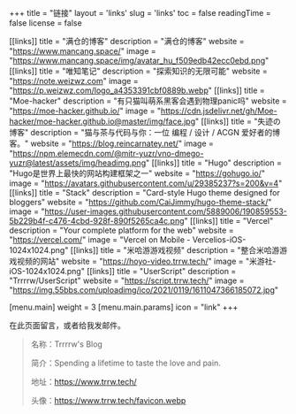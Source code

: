 +++
title = "链接"
layout = 'links'
slug = 'links'
toc = false
readingTime = false
license = false

[[links]]
title = "满仓的博客"
description = "满仓的博客"
website = "https://www.mancang.space/"
image = "https://www.mancang.space/img/avatar_hu_f509edb42ecc0ebd.png"
[[links]]
title = "唯知笔记"
description = "探索知识的无限可能"
website = "https://note.weizwz.com"
image = "https://p.weizwz.com/logo_a4353391cbf0889b.webp"
[[links]]
title = "Moe-hacker"
description = "有只猫叫萌系黑客会遇到物理panic吗"
website = "https://moe-hacker.github.io/"
image = "https://cdn.jsdelivr.net/gh/Moe-hacker/moe-hacker.github.io@master/img/face.jpg"
[[links]]
title = "失迹の博客"
description = "猫与茶与代码与你：一位 编程 / 设计 / ACGN 爱好者的博客。"
website = "https://blog.reincarnatey.net/"
image = "https://npm.elemecdn.com/@mitr-yuzr/vno-dmego-yuzr@latest/assets/img/headimg.png"
[[links]]
title = "Hugo"
description = "Hugo是世界上最快的网站构建框架之一"
website = "https://gohugo.io/"
image = "https://avatars.githubusercontent.com/u/29385237?s=200&v=4"
[[links]]
title = "Stack"
description = "Card-style Hugo theme designed for bloggers"
website = "https://github.com/CaiJimmy/hugo-theme-stack/"
image = "https://user-images.githubusercontent.com/5889006/190859553-5b229b4f-c476-4cbd-928f-890f5265ca4c.png"
[[links]]
title = "Vercel"
description = "Your complete platform for the web"
website = "https://vercel.com/"
image = "Vercel on Mobile - Vercelios-iOS-1024x1024.png"
[[links]]
title = "米哈游游戏视频"
description = "整合米哈游游戏视频的网站"
website = "https://hoyo-video.trrw.tech/"
image = "米游社-iOS-1024x1024.png"
[[links]]
title = "UserScript"
description = "Trrrrw/UserScript"
website = "https://script.trrw.tech/"
image = "https://img.55bbs.com/uploadimg/ico/2021/0119/1611047366185072.jpg"

[menu.main]
weight = 3
[menu.main.params]
icon = "link"
+++

在此页面留言，或者给我发邮件。

> 名称：Trrrrw's Blog
> 
> 简介：Spending a lifetime to taste the love and pain.
> 
> 地址：https://www.trrw.tech/
> 
> 头像：https://www.trrw.tech/favicon.webp

<style>
.right-sidebar.sticky {
    display: none;
}
</style>